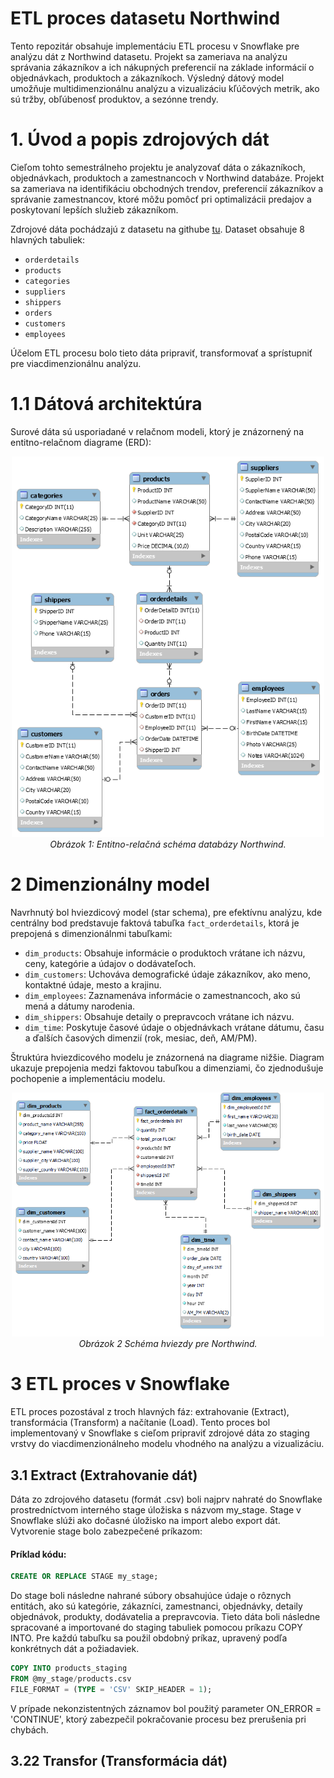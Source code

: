# ETL proces datasetu Northwind
Tento repozitár obsahuje implementáciu ETL procesu v Snowflake pre analýzu dát z Northwind datasetu. Projekt sa zameriava na analýzu správania zákazníkov a ich nákupných preferencií na základe informácií o objednávkach, produktoch a zákazníkoch. Výsledný dátový model umožňuje multidimenzionálnu analýzu a vizualizáciu kľúčových metrik, ako sú tržby, obľúbenosť produktov, a sezónne trendy.
# 1. Úvod a popis zdrojových dát
Cieľom tohto semestrálneho projektu je analyzovať dáta o zákazníkoch, objednávkach, produktoch a zamestnancoch v Northwind databáze. Projekt sa zameriava na identifikáciu obchodných trendov, preferencií zákazníkov a správanie zamestnancov, ktoré môžu pomôcť pri optimalizácii predajov a poskytovaní lepších služieb zákazníkom.

Zdrojové dáta pochádzajú z datasetu na githube [tu](https://github.com/microsoft/sql-server-samples/tree/master/samples/databases/northwind-pubs). Dataset obsahuje 8 hlavných tabuliek:

- `orderdetails`
- `products`
- `categories`
- `suppliers`
- `shippers`
- `orders`
- `customers`
- `employees`

Účelom ETL procesu bolo tieto dáta pripraviť, transformovať a sprístupniť pre viacdimenzionálnu analýzu.
# 1.1 Dátová architektúra
Surové dáta sú usporiadané v relačnom modeli, ktorý je znázornený na entitno-relačnom diagrame (ERD):
<p align="center">
  <img src="Northwind_ERD.png" alt="Obrázok 1 Entitno-relačná schéma Northwind" width="500"/>
  <br>
  <i>Obrázok 1: Entitno-relačná schéma databázy Northwind.</i>
</p>

# 2 Dimenzionálny model
Navrhnutý bol hviezdicový model (star schema), pre efektívnu analýzu, kde centrálny bod predstavuje faktová tabuľka `fact_orderdetails`, ktorá je prepojená s dimenzionálnmi tabuľkami:
- `dim_products`: Obsahuje informácie o produktoch vrátane ich názvu, ceny, kategórie a údajov o dodávateľoch.
- `dim_customers`: Uchováva demografické údaje zákazníkov, ako meno, kontaktné údaje, mesto a krajinu.
- `dim_employees`:  Zaznamenáva informácie o zamestnancoch, ako sú mená a dátumy narodenia.
- `dim_shippers`: Obsahuje detaily o prepravcoch vrátane ich názvu.
- `dim_time`: Poskytuje časové údaje o objednávkach vrátane dátumu, času a ďalších časových dimenzií (rok, mesiac, deň, AM/PM).

Štruktúra hviezdicového modelu je znázornená na diagrame nižšie. Diagram ukazuje prepojenia medzi faktovou tabuľkou a dimenziami, čo zjednodušuje pochopenie a implementáciu modelu.
<p align="center">
  <img src="Northwind_star_scheme.png" alt="Obrázok 2 Schéma hviezdy pre Northwind" width="500"/>
  <br>
  <i>Obrázok 2 Schéma hviezdy pre Northwind.</i>
</p>

# 3 ETL proces v Snowflake

ETL proces pozostával z troch hlavných fáz: extrahovanie (Extract), transformácia (Transform) a načítanie (Load). Tento proces bol implementovaný v Snowflake s cieľom pripraviť zdrojové dáta zo staging vrstvy do viacdimenzionálneho modelu vhodného na analýzu a vizualizáciu.

## 3.1 Extract (Extrahovanie dát)

Dáta zo zdrojového datasetu (formát .csv) boli najprv nahraté do Snowflake prostredníctvom interného stage úložiska s názvom my_stage. Stage v Snowflake slúži ako dočasné úložisko na import alebo export dát. Vytvorenie stage bolo zabezpečené príkazom:

#### Príklad kódu:

```sql
CREATE OR REPLACE STAGE my_stage;
```
Do stage boli následne nahrané súbory obsahujúce údaje o rôznych entitách, ako sú kategórie, zákazníci, zamestnanci, objednávky, detaily objednávok, produkty, dodávatelia a prepravcovia. Tieto dáta boli následne spracované a importované do staging tabuliek pomocou príkazu COPY INTO. Pre každú tabuľku sa použil obdobný príkaz, upravený podľa konkrétnych dát a požiadaviek.

```sql
COPY INTO products_staging
FROM @my_stage/products.csv
FILE_FORMAT = (TYPE = 'CSV' SKIP_HEADER = 1);
```

V prípade nekonzistentných záznamov bol použitý parameter ON_ERROR = 'CONTINUE', ktorý zabezpečil pokračovanie procesu bez prerušenia pri chybách.

## 3.22 Transfor (Transformácia dát)

